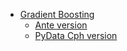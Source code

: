 - [Gradient Boosting](https://duffau.github.io/talks/boosting/) 
  - [Ante version](https://duffau.github.io/talks/boosting/ante/)
  - [PyData Cph version](https://duffau.github.io/talks/boosting/pydata-cph/)